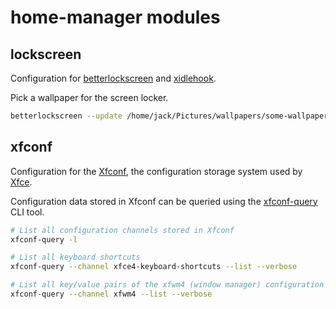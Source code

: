 # home-manager modules

## lockscreen

Configuration for [betterlockscreen](https://github.com/betterlockscreen/betterlockscreen) and [xidlehook](https://github.com/jD91mZM2/xidlehook).

Pick a wallpaper for the screen locker.

```sh
betterlockscreen --update /home/jack/Pictures/wallpapers/some-wallpaper.jpg
```

## xfconf

Configuration for the [Xfconf](https://docs.xfce.org/xfce/xfconf/start), the configuration storage system used by [Xfce](https://wiki.archlinux.org/title/xfce).

Configuration data stored in Xfconf can be queried using the [xfconf-query](https://docs.xfce.org/xfce/xfconf/xfconf-query) CLI tool.

```sh
# List all configuration channels stored in Xfconf
xfconf-query -l

# List all keyboard shortcuts
xfconf-query --channel xfce4-keyboard-shortcuts --list --verbose

# List all key/value pairs of the xfwm4 (window manager) configuration
xfconf-query --channel xfwm4 --list --verbose
```
